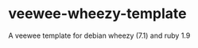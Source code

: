 veewee-wheezy-template
======================

A veewee template for debian wheezy (7.1) and ruby 1.9
